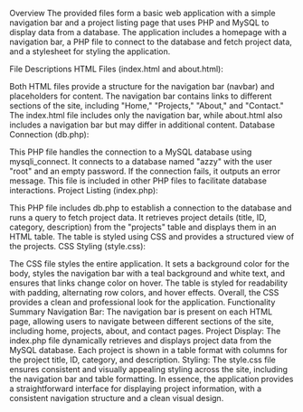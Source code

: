 Overview
The provided files form a basic web application with a simple navigation bar and a project listing page that uses PHP and MySQL to display data from a database. The application includes a homepage with a navigation bar, a PHP file to connect to the database and fetch project data, and a stylesheet for styling the application.

File Descriptions
HTML Files (index.html and about.html):

Both HTML files provide a structure for the navigation bar (navbar) and placeholders for content. The navigation bar contains links to different sections of the site, including "Home," "Projects," "About," and "Contact." The index.html file includes only the navigation bar, while about.html also includes a navigation bar but may differ in additional content.
Database Connection (db.php):

This PHP file handles the connection to a MySQL database using mysqli_connect. It connects to a database named "azzy" with the user "root" and an empty password. If the connection fails, it outputs an error message. This file is included in other PHP files to facilitate database interactions.
Project Listing (index.php):

This PHP file includes db.php to establish a connection to the database and runs a query to fetch project data. It retrieves project details (title, ID, category, description) from the "projects" table and displays them in an HTML table. The table is styled using CSS and provides a structured view of the projects.
CSS Styling (style.css):

The CSS file styles the entire application. It sets a background color for the body, styles the navigation bar with a teal background and white text, and ensures that links change color on hover. The table is styled for readability with padding, alternating row colors, and hover effects. Overall, the CSS provides a clean and professional look for the application.
Functionality Summary
Navigation Bar: The navigation bar is present on each HTML page, allowing users to navigate between different sections of the site, including home, projects, about, and contact pages.
Project Display: The index.php file dynamically retrieves and displays project data from the MySQL database. Each project is shown in a table format with columns for the project title, ID, category, and description.
Styling: The style.css file ensures consistent and visually appealing styling across the site, including the navigation bar and table formatting.
In essence, the application provides a straightforward interface for displaying project information, with a consistent navigation structure and a clean visual design.
